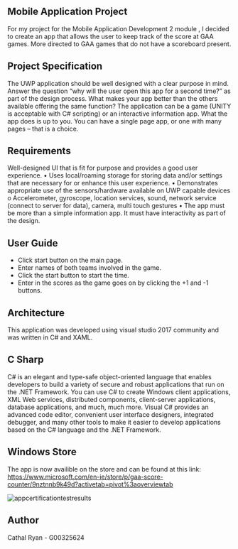 ## Mobile Application Project

For my project for the Mobile Application Development 2 module , I decided to create an app that allows the user to keep track of the score at GAA games. More directed to GAA games that do not have a scoreboard present.

## Project Specification

The UWP application should be well designed with a clear purpose in mind. Answer the question
“why will the user open this app for a second time?” as part of the design process. What makes your
app better than the others available offering the same function?
The application can be a game (UNITY is acceptable with C# scripting) or an interactive information
app. What the app does is up to you. You can have a single page app, or one with many pages – that
is a choice.

## Requirements

Well-designed UI that is fit for purpose and provides a good user experience.
• Uses local/roaming storage for storing data and/or settings that are necessary for or
enhance this user experience.
• Demonstrates appropriate use of the sensors/hardware available on UWP capable devices
o Accelerometer, gyroscope, location services, sound, network service (connect to
server for data), camera, multi touch gestures
• The app must be more than a simple information app. It must have interactivity as part of
the design.

## User Guide 

- Click start button on the main page.
- Enter names of both teams involved in the game.
- Click the start button to start the time.
- Enter in the scores as the game goes on by clicking the +1 and -1 buttons.


## Architecture

This application was developed  using visual studio 2017 community and was written in C# and XAML.

## C Sharp

C# is an elegant and type-safe object-oriented language that enables developers to build a variety of secure and robust applications that run on the .NET Framework. You can use C# to create Windows client applications, XML Web services, distributed components, client-server applications, database applications, and much, much more. Visual C# provides an advanced code editor, convenient user interface designers, integrated debugger, and many other tools to make it easier to develop applications based on the C# language and the .NET Framework.

## Windows Store

The app is now availible on the store and can be found at this link:
https://www.microsoft.com/en-ie/store/p/gaa-score-counter/9nztnnb9k49d?activetab=pivot%3aoverviewtab

![appcertificationtestresults](https://user-images.githubusercontent.com/16310972/38769313-b9a888ca-3ff8-11e8-93e4-eb2746bff882.png)

## Author

Cathal Ryan - G00325624
